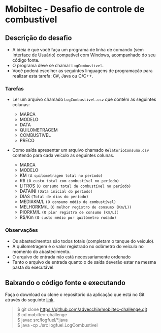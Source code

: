 # Mobiltec - Desafio de controle de combustível

## Descrição do desafio
* A ideia é que você faça um programa de linha de comando (sem Interface de Usuário) compatível com Windows, acompanhado do seu código fonte.
* O programa deve se chamar `LogCombustivel`.
* Você poderá escolher as seguintes linguagens de programação para realizar esta tarefa: C#, Java ou C/C++.

### Tarefas
* Ler um arquivo chamado `LogCombustivel.csv` que contém as seguintes colunas:
    * MARCA
    * MODELO
    * DATA
    * QUILOMETRAGEM
    * COMBUSTIVEL
    * PRECO

* Como saída apresentar um arquivo chamado `RelatorioConsumo.csv` contendo para cada veículo as seguintes colunas.
    * MARCA
    * MODELO
    * KM `(A quilometragem total no período)`
    * R$ `(O custo total com combustível no período)`
    * LITROS `(O consumo total de combustível no período)`
    * DATAINI `(Data inicial do período)`
    * DIAS `(Total de dias do período)`
    * MEDIAKM/L `(O consumo médio de combustível)`
    * MELHORKM/L `(O melhor registro de consumo (Km/L))`
    * PIORKM/L `(O pior registro de consumo (Km/L))`
    * R$/Km `(O custo médio por quilômetro rodado)`

### Observações
* Os abastecimentos são todos totais (completam o tanque do veículo).
* A quilometragem é o valor registrado no odômetro do veículo no momento do
abastecimento.
* O arquivo de entrada não está necessariamente ordenado
* Tanto o arquivo de entrada quanto o de saída deverão estar na mesma pasta do executável.

## Baixando o código fonte e executando
Faça o download ou clone o repositório da aplicação que está no Git através do seguinte [link](https://github.com/advecchia/mobiltec-challenge.git "Baixar repositório").
> $ git clone https://github.com/advecchia/mobiltec-challenge.git  
> $ cd mobiltec-challenge  
> $ javac src/logfuel/*.java  
> $ java -cp ./src logfuel.LogCombustivel  

